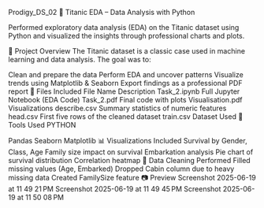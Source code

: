 Prodigy_DS_02
🚢 Titanic EDA – Data Analysis with Python

Performed exploratory data analysis (EDA) on the Titanic dataset using Python and visualized the insights through professional charts and plots.

📌 Project Overview
The Titanic dataset is a classic case used in machine learning and data analysis. The goal was to:

Clean and prepare the data
Perform EDA and uncover patterns
Visualize trends using Matplotlib & Seaborn
Export findings as a professional PDF report
📁 Files Included
File Name	Description
Task_2.ipynb	Full Jupyter Notebook (EDA Code)
Task_2.pdf	Final code with plots
Visualisation.pdf	Visualizations
describe.csv	Summary statistics of numeric features
head.csv	First five rows of the cleaned dataset
train.csv	Dataset Used
🔧 Tools Used
PYTHON

Pandas
Seaborn
Matplotlib
📊 Visualizations Included
Survival by Gender, Class, Age
Family size impact on survival
Embarkation analysis
Pie chart of survival distribution
Correlation heatmap
🧼 Data Cleaning Performed
Filled missing values (Age, Embarked)
Dropped Cabin column due to heavy missing data
Created FamilySize feature
📷 Preview
Screenshot 2025-06-19 at 11 49 21 PM Screenshot 2025-06-19 at 11 49 45 PM Screenshot 2025-06-19 at 11 50 08 PM
